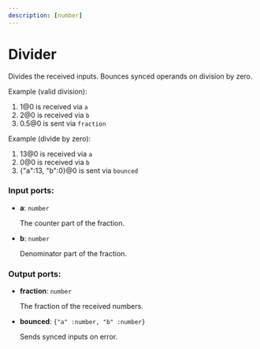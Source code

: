 ```yaml
---
description: [number]
---
```


# Divider

Divides the received inputs. Bounces synced operands on division by zero.

Example (valid division):

1. 1@0 is received via `a`
2. 2@0 is received via `b`
3. 0.5@0 is sent via `fraction`

Example (divide by zero):

1. 13@0 is received via `a`
2. 0@0 is received via `b`
3. {"a":13, "b":0}@0 is sent via `bounced`

### Input ports:

* __a__: `number`

    The counter part of the fraction.


* __b__: `number`

    Denominator part of the fraction.

### Output ports:

* __fraction__: `number`

    The fraction of the received numbers.


* __bounced__: `{"a" :number, "b" :number}`

    Sends synced inputs on error.

